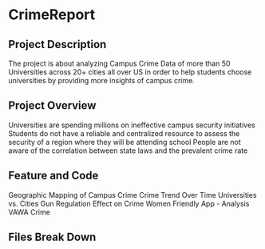 # CrimeReport
## Project Description
The project is about analyzing Campus Crime Data of more than 50 Universities across 20+ cities all over US in order to help students choose universities by providing more insights of campus crime.
## Project Overview
Universities are spending millions on ineffective campus security initiatives 
Students do not have a reliable and centralized resource to assess the security of a region where they will be attending school
People are not aware of the correlation between state laws and the prevalent crime rate
## Feature and Code 
Geographic Mapping of Campus Crime
Crime Trend Over Time
Universities vs. Cities
Gun Regulation Effect on Crime
Women Friendly App - Analysis VAWA Crime
## Files Break Down


